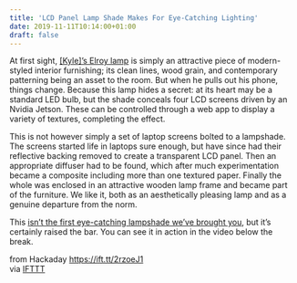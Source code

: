 ```yaml
---
title: 'LCD Panel Lamp Shade Makes For Eye-Catching Lighting'
date: 2019-11-11T10:14:00+01:00
draft: false
---
```


At first sight, [\[Kyle\]’s Elroy lamp](http://www.kylescholz.com/wp/the-elroy-lamp/) is simply an attractive piece of modern-styled interior furnishing; its clean lines, wood grain, and contemporary patterning being an asset to the room. But when he pulls out his phone, things change. Because this lamp hides a secret: at its heart may be a standard LED bulb, but the shade conceals four LCD screens driven by an Nvidia Jetson. These can be controlled through a web app to display a variety of textures, completing the effect.

This is not however simply a set of laptop screens bolted to a lampshade. The screens started life in laptops sure enough, but have since had their reflective backing removed to create a transparent LCD panel. Then an appropriate diffuser had to be found, which after much experimentation became a composite including more than one textured paper. Finally the whole was enclosed in an attractive wooden lamp frame and became part of the furniture. We like it, both as an aesthetically pleasing lamp and as a genuine departure from the norm.

This [isn’t the first eye-catching lampshade we’ve brought you](https://hackaday.com/2013/03/13/cardboard-lampshade-makes-ordinary-recycling-a-centerpiece-of-your-room/), but it’s certainly raised the bar. You can see it in action in the video below the break.

  
  
from Hackaday https://ift.tt/2rzoeJ1  
via [IFTTT](https://ifttt.com/?ref=da&site=blogger)